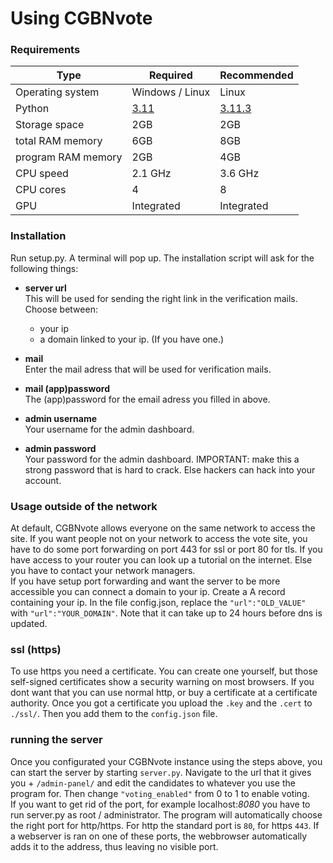 # Using CGBNvote
### Requirements 
| Type               | Required                                                      | Recommended                                                     |
|--------------------|---------------------------------------------------------------|-----------------------------------------------------------------|
| Operating system   | Windows / Linux                                               | Linux                                                           |
| Python             | [3.11](https://www.python.org/downloads/release/python-3110/) | [3.11.3](https://www.python.org/downloads/release/python-3113/) |
| Storage space      | 2GB                                                           | 2GB                                                             |
| total RAM memory   | 6GB                                                           | 8GB                                                             |
| program RAM memory | 2GB                                                           | 4GB                                                             |
| CPU speed          | 2.1 GHz                                                       | 3.6 GHz                                                         |
| CPU cores          | 4                                                             | 8                                                               |
| GPU                | Integrated                                                    | Integrated                                                      |

### Installation
Run setup.py. A terminal will pop up. The installation script will ask for the following things:  

 - **server url**   
This will be used for sending the right link in the verification mails.
Choose between:  
   - your ip  
   - a domain linked to your ip. (If you have one.)

 - **mail**  
Enter the mail adress that will be used for verification mails.

 - **mail (app)password**  
The (app)password for the email adress you filled in above.

 - **admin username**  
Your username for the admin dashboard.

 - **admin password**  
Your password for the admin dashboard.
IMPORTANT: make this a strong password that is hard to crack. Else hackers can hack into your account.  

### Usage outside of the network
At default, CGBNvote allows everyone on the same network to access the site. If you want people not on your network to access the vote site, you have to do some port forwarding on port 443 for ssl or port 80 for tls. If you have access to your router you can look up a tutorial on the internet. Else you have to contact your network managers.  
If you have setup port forwarding and want the server to be more accessible you can connect a domain to your ip. Create a A record containing your ip. In the file config.json, replace the `"url":"OLD_VALUE"` with `"url":"YOUR_DOMAIN"`. Note that it can take up to 24 hours before dns is updated.

### ssl (https)
To use https you need a certificate. You can create one yourself, but those self-signed certificates show a security warning on most browsers. If you dont want that you can use normal http, or buy a certificate at a certificate authority.
Once you got a certificate you upload the `.key` and the `.cert` to `./ssl/`. Then you add them to the `config.json` file.

### running the server
Once you configurated your CGBNvote instance using the steps above, you can start the server by starting `server.py`. Navigate to the url that it gives you + `/admin-panel/` and edit the candidates to whatever you use the program for. Then change `"voting_enabled"` from 0 to 1 to enable voting.  
If you want to get rid of the port, for example localhost:*8080* you have to run server.py as root / administrator. The program will automatically choose the right port for http/https. For http the standard port is `80`, for https `443`. If a webserver is ran on one of these ports, the webbrowser automatically adds it to the address, thus leaving no visible port.

